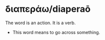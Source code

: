 # διαπεράω/diaperaō

The word is an action. It is a verb. 

* This word means to go across something.

